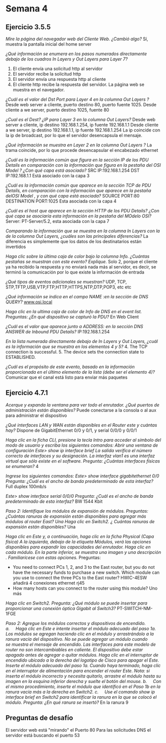 # ﻿Semana 4
## Ejercicio 3.5.5

_Mire la página del navegador web del Cliente Web. ¿Cambió algo?_
Sí, muestra la pantalla inicial del home server

_¿Qué información se enumera en los pasos numerados directamente debajo de los cuadros In Layers y Out Layers para Layer 7?_
1. El cliente envía una solicitud http al servidor
2. El servidor recibe la solicitud http
3. El servidor envía una respuesta http al cliente
4. El cliente http recibe la respuesta del servidor. La página web se muestra en el navegador.

_¿Cuál es el valor del Dst Port para Layer 4 en la columna Out Layers ?_
Desde web server a cliente, puerto destino 80, puerto fuente 1025.
Desde cliente a we server, puerto  destino 1025, fuente 80

_¿Cual es el Dest? ¿IP para Layer 3 en la columna Out Layers?_
Desde web server a cliente, ip destino 192.168.1.254, ip fuente 192.168.1.1
Desde cliente a we server,  ip destino 192.168.1.1, ip fuente 192.168.1.254
La ip coincide con la ip de broadcast, por lo que el servidor desencapsula el mensaje.

_¿Qué información se muestra en Layer 2 en la columna Out Layers ?_
La trama coincide, por lo que procede desencapsular el encabezado ethernet

_¿Cuál es la información común que figura en la sección IP de los PDU Details en comparación con la información que figura en la pestaña del OSI Model ? ¿Con qué capa está asociado?_
SRC IP:192.168.1.254 
DST IP:192.168.1.1 
Está asociado con la capa 3

_¿Cuál es la información común que aparece en la sección TCP de PDU Details, en comparación con la información que aparece en la pestaña delOSI Model , y con qué capa está asociada?_
SOURCE PORT:80 
DESTINATION PORT:1025 
Esta asociada con la capa 4

_¿Cuál es el host que aparece en la sección HTTP de los PDU Details? ¿Con qué capa se asociaría esta información en la pestaña del MOdelo OSI?_
Server: PT-Server/5.2, esta asociada con la capa 7

_Comparando la información que se muestra en la columna In Layers con la de la columna Out Layers, ¿cuáles son las principales diferencias?_
La diferencia es simplemente que los datos de los destinatarios están invertidos

_Haga clic sobre la última caja de color bajo la columna Info. ¿Cuántas pestañas se muestran con este evento? Explique._
Solo 2, porque el cliente ya ha recibido la respuesta y no enviará nada más al servidor, es decir, se terminó la comunicación por lo que existe la información de entrada

_¿Qué tipos de eventos adicionales se muestran?_
UDP, TCP, STP,TFTP,USB,VTP,FTP,HTTP,HTTPS,NTP,DTP,POP3, etc etc

_¿Qué información se indica en el campo NAME :en la sección de DNS QUERY?_
www.osi.local 

_Haga clic en la ultima caja de color de Info de DNS en el event list.
Preguntas:
¿En qué dispositivo se capturó la PDU?_
En Web Client

_¿Cuál es el valor que aparece junto a ADDRESS: en la sección DNS ANSWER de Inbound PDU Details?_
IP:192.168.1.254 

_En la lista numerada directamente debajo de In Layers y Out Layers, ¿cuál es la información que se muestra en los elementos 4 y 5?_
4. The TCP connection is successful.
5. The device sets the connection state to ESTABLISHED.

_¿Cuál es el propósito de este evento, basado en la información proporcionada en el último elemento de la lista (debe ser el elemento 4)?_
Comunicar que el canal está listo para enviar más paquetes



## Ejercicio 4.7.1
_Acerque y expanda la ventana para ver todo el enrutador.
¿Qué puertos de administración están disponibles?_
Puede conectarse a la consola o al aux para administrar el dispositivo

_¿Qué interfaces LAN y WAN están disponibles en el Router este y cuántas hay?_
Dispone de GigabitEthernet 0/0 y 0/1, y serial 0/0/0 y 0/0/1


_Haga clic en la ficha CLI, presione la tecla Intro para acceder al símbolo del modo de usuario y escriba los siguientes comandos:
Abrir una ventana de configuración
Este> show ip interface brief
La salida verifica el número correcto de interfaces y su designación. La interfaz vlan1 es una interfaz virtual que sólo existe en el software.
Pregunta:
¿Cuántas interfaces físicas se enumeran?_
4

_Ingrese los siguientes comandos:
Este> show interface gigabitethernet 0/0
Pregunta:
¿Cuál es el ancho de banda predeterminado de esta interfaz?_
Full duplex 100mb/s

_Este> show interface serial 0/0/0
Pregunta:
¿Cuál es el ancho de banda predeterminado de esta interfaz?_
BW 1544 Kbit


_Paso 2: Identifique los módulos de expansión de módulos.
Preguntas:
¿Cuántas ranuras de expansión están disponibles para agregar más módulos al router East?
Una
Haga clic en Switch2. ¿ Cuántas ranuras de expansión están disponibles?_
Una

_Haga clic en Este y, a continuación, haga clic en la ficha Physical (Capa física) A la izquierda, debajo de la etiqueta Módulos, verá las opciones disponibles para expandir las capacidades del enrutador. Haga clic en cada módulo. En la parte inferior, se muestra una imagen y una descripción . Familiarícese con estas opciones._
Preguntas:
- You need to connect PCs 1, 2, and 3 to the East router, but you do not have the necessary funds to purchase a new switch. Which module can you use to connect the three PCs to the East router?
HWIC-4ESW añadirá 4 conexiones ethernet rj45
- How many hosts can you connect to the router using this module?
Uno más

_Haga clic en Switch2.
Pregunta:
¿Qué módulo se puede insertar para proporcionar una conexión óptica Gigabit al Switch3?_
PT-SWITCH-NM-1FGE

_Paso 2: Agregue los módulos correctos y dispositivos de encendido.
a.     Haga clic en Este e intente insertar el módulo adecuado del paso 1a. Los módulos se agregan haciendo clic en el módulo y arrastrándolo a la ranura vacía del dispositivo.
No se puede agregar un módulo cuando se muestra el mensaje de encendido. Las interfaces para este modelo de router no son intercambiables en caliente. El dispositivo debe estar apagado antes de agregar o quitar módulos. Haga clic en el interruptor de encendido ubicado a la derecha del logotipo de Cisco para apagar el Este. Inserte el módulo adecuado del paso 1a. Cuando haya terminado, haga clic en el interruptor de alimentación para encender el router Este.
Nota: si inserta el módulo incorrecto y necesita quitarlo, arrastre el módulo hasta su imagen en la esquina inferior derecha y suelte el botón del mouse.
b.     Con el mismo procedimiento, inserte el módulo que identificó en el Paso 1b en la ranura vacía más a la derecha en Switch2.
c.     Use el comando show ip interface brief en Switch2 para identificar la ranura en la que se colocó el módulo.
Pregunta:
¿En qué ranura se insertó?_
En la ranura 9



## Preguntas de desafío

El servidor web está "mirando" el Puerto 80
Para las solicitudes DNS el servidor está buscando el puerto 53
